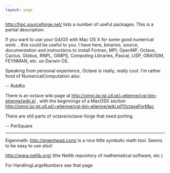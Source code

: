 ```yaml
---
layout: page
---
```


http://hpc.sourceforge.net/ lists a number of useful packages.  This is a partial description:

<quote>
If you want to use your G4/G5 with Mac OS X for some good  numerical work .. this could be useful to you. I have here, binaries, source, documentation and instructions to install Fortran, MPI, OpenMP, Octave, Cactus, Globus, RNPL, GIMPS, Computing Libraries, Pascal, LISP, GRAVSIM, FEYNMAN, etc. on Darwin OS.
</quote>

Speaking from personal experience, Octave is really, really cool. I'm rather fond of NumericalComputation also.

-- RobRix

There is an octave wiki page at http://omni.isr.ist.utl.pt/~etienne/cgi-bin-etienne/wiki.pl , with the beginnings of a MacOSX section http://omni.isr.ist.utl.pt/~etienne/cgi-bin-etienne/wiki.pl?OctaveForMac

There are still parts of octave/octave-forge that need porting.

-- PerSquare 

----

Eigenmath:  http://eigenhead.com/ is a nice little symbolic math tool.  Seems to be easy to use also!

http://www.netlib.org/  (the Netlib repository of mathematical software, etc.)

For HandlingLargeNumbers see that page
